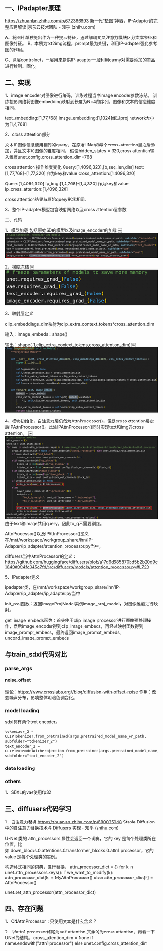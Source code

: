 
## 一、IPadapter原理
https://zhuanlan.zhihu.com/p/672366693
新一代“垫图”神器，IP-Adapter的完整应用解读|京东云技术团队 - 知乎 (zhihu.com)

A、将图片单独提出作为一种提示特征，通过解耦交叉注意力模块区分文本特征和图像特征。
B、本质为txt2img流程，prompt最为关键，利用IP-adapter强化参考图的作用。

C、两层controlnet，一层用来提供IP-adapter一层利用canny对需要添加的商品进行绘制、固化。


## 二、实现
1、image encoder对图像进行编码，训练过程当中image encoder参数冻结。
训练投影网络将图像embedding映射到长度为N=4的序列，图像和文本的信息维度相同。


text_embedding:[1,77,768]
image_embedding:[1,1024]经过proj network大小为[1,4,768]



2、cross attention部分

文本和图像信息使用相同的query，在原始UNet的每个cross-attention层之后添加，并且文本和图像的维度相同。
假设hidden_states = 320,cross attention输入维度unet.config.cross_attention_dim=768

cross attention 操作维度变化
Query:[1,4096,320],[b,seq_len,dim]
text:[1,77,768]-[1,77,320] 作为key和value
cross_attention:[1,4096,320]


Query:[1,4096,320]
ip_img:[1,4,768]-[1,4,320] 作为key和value
ip_cross_attention:[1,4096,320]

cross attention结果与原始query形状相同。


3、整个IP-adapter模型包含映射网络以及cross attention层参数




二、代码



1、模型加载
包括原始SD的模型以及image_encoder的加载
￼![Alt text](<assets/extras/Pasted Graphic 1.png>)

2、梯度冻结
￼![Alt text](<assets/extras/Pasted Graphic 2.png>)

3、映射层定义

clip_embeddings_dim映射为clip_extra_context_tokens*cross_attention_dim 

输入：image_embeds：shape()


输出：shape(-1,clip_extra_context_tokens,cross_attention_dim)
￼
![Alt text](<assets/extras/Pasted Graphic 3.png>)

4、模块初始化，自注意力层仍然为AttnProcessor()，但是cross attention层之后IPAttnProcessor()。此处IPAttnProcessor()同时实现text和img的cross attention。
￼
![Alt text](<assets/extras/Pasted Graphic 4.png>)
由于text和image共用query，因此to_q不需要训练。




AttnProcessor()以及IPAttnProcessor()定义在/mnt/workspace/workgroup_share/lhn/IP-Adapter/ip_adapter/attention_processor.py当中。


diffusers当中AttnProcessor的定义：
https://github.com/huggingface/diffusers/blob/a17d6d685870bd5b2b20d9c16498994fc945c7fd/src/diffusers/models/attention_processor.py#L729






5、IPadapter定义

ipadapter类，在/mnt/workspace/workgroup_share/lhn/IP-Adapter/ip_adapter/ip_adapter.py当中


init_proj函数：返回ImageProjModel实例image_proj_model，对图像维度进行映射。


get_image_embeds函数：首先使用clip_image_processor进行图像预处理操作，然后image_encoder得到clip_image_embeds，再经过映射函数得到image_prompt_embeds，最终返回image_prompt_embeds, uncond_image_prompt_embeds


## 与train_sdxl代码对比
### parse_args
#### noise_offset

理论：https://www.crosslabs.org//blog/diffusion-with-offset-noise
作用：改变噪声分布，影响整体明暗色调变化。

### model loading

sdxl具有两个text encoder。
```
tokenizer_2 = CLIPTokenizer.from_pretrained(args.pretrained_model_name_or_path, subfolder="tokenizer_2")
text_encoder_2 = CLIPTextModelWithProjection.from_pretrained(args.pretrained_model_name_or_path, subfolder="text_encoder_2")
```

### data loading





### others
1、SDXL的vae使用fp32
















## 三、diffusers代码学习

1、自注意力替换
https://zhuanlan.zhihu.com/p/680035048
Stable Diffusion 中的自注意力替换技术与 Diffusers 实现 - 知乎 (zhihu.com)

U-Net 类的 attn_processors 属性会返回一个词典，它的 key 是每个处理类所在位置，比如 down_blocks.0.attentions.0.transformer_blocks.0.attn1.processor，它的 value 是每个处理类的实例。

构造格式相同的词典，进行替换。
attn_processor_dict = {}
for k in unet.attn_processors.keys():
    if we_want_to_modify(k):
        attn_processor_dict[k] = MyAttnProcessor()
    else:
        attn_processor_dict[k] = AttnProcessor()

unet.set_attn_processor(attn_processor_dict)


## 四、存在问题

1、CNAttnProcessor：只使用文本是什么含义？

2、以attn1.processor结尾为self attention,其余的为cross attention，再看一下UNet的结构。
cross_attention_dim = None if name.endswith("attn1.processor") else unet.config.cross_attention_dim




















